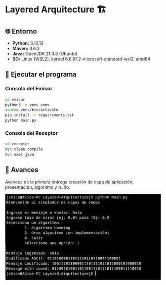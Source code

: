 # Layered Arquitecture 🏗️

## 🌐 Entorno

- **Python:** 3.10.12  
- **Maven:** 3.6.3  
- **Java:** OpenJDK 21.0.8 (Ubuntu)  
- **SO:** Linux (WSL2), kernel 6.6.87.2-microsoft-standard-wsl2, amd64  

## 🚀 Ejecutar el programa

### Consola del **Emisor**

```bash
cd emisor
python3 -m venv venv
source venv/bin/activate
pip install -r requirements.txt
python main.py
```

### Consola del **Receptor**

```bash
cd receptor
mvn clean compile
mvn exec:java
```

## 🔄 Avances

Avances de la primera entrega creación de capa de aplicación, presentación, algoritmo y ruido.

![Screenshot](./images/screenshot.png)
